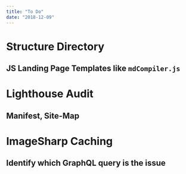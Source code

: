 ```yaml
---
title: "To Do"
date: "2018-12-09"
---
```


# Structure Directory

## JS Landing Page Templates like `mdCompiler.js`

# Lighthouse Audit

## Manifest, Site-Map

# ImageSharp Caching

## Identify which GraphQL query is the issue

